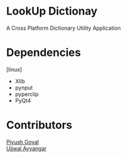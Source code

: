 # LookUp Dictionay

A Cross Platform Dictionary Utility Application

# Dependencies
[linux]
* Xlib
* pynput
* pyperclip
* PyQt4

# Contributors
<a href="https://github.com/PiyushGoyal443">Piyush Goyal</a><br />
<a href="https://github.com/UjjwalAyyangar">Ujjwal Ayyangar</a>

